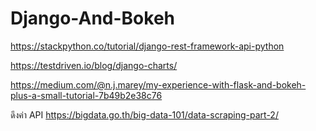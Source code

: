 # Django-And-Bokeh


https://stackpython.co/tutorial/django-rest-framework-api-python

https://testdriven.io/blog/django-charts/

https://medium.com/@n.j.marey/my-experience-with-flask-and-bokeh-plus-a-small-tutorial-7b49b2e38c76

ดึงค่า API
https://bigdata.go.th/big-data-101/data-scraping-part-2/
